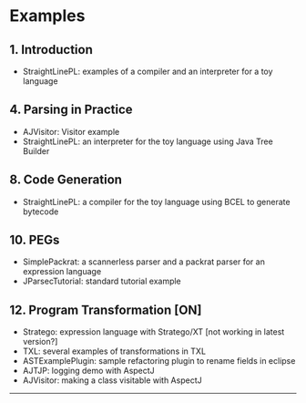 
# Examples

## 1. Introduction
- StraightLinePL: examples of a compiler and an interpreter for a toy language

## 4. Parsing in Practice
- AJVisitor: Visitor example
- StraightLinePL: an interpreter for the toy language using Java Tree Builder

## 8. Code Generation
- StraightLinePL: a compiler for the toy language using BCEL to generate bytecode

## 10. PEGs
- SimplePackrat: a scannerless parser and a packrat parser for an expression language
- JParsecTutorial: standard tutorial example

## 12. Program Transformation [ON]
- Stratego: expression language with Stratego/XT [not working in latest version?]
- TXL: several examples of transformations in TXL
- ASTExamplePlugin: sample refactoring plugin to rename fields in eclipse
- AJTJP: logging demo with AspectJ
- AJVisitor: making a class visitable with AspectJ

---
